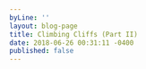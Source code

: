 ```yaml
---
byLine: ''
layout: blog-page
title: Climbing Cliffs (Part II)
date: 2018-06-26 00:31:11 -0400
published: false
---
```

